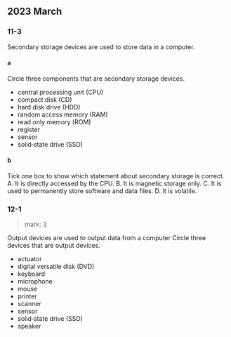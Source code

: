 ## 2023 March
### 11-3
Secondary storage devices are used to store data in a computer.

#### a
Circle three components that are secondary storage devices.
- central processing unit (CPU)
- compact disk (CD)
- hard disk drive (HDD) 
- random access memory (RAM) 
- read only memory (ROM)
- register
- sensor 
- solid‑state drive (SSD)

#### b
Tick one box to show which statement about secondary storage is correct.
A. It is directly accessed by the CPU.
B. It is magnetic storage only.
C. It is used to permanently store software and data files.
D. It is volatile.


### 12-1
> mark: 3

Output devices are used to output data from a computer
Circle three devices that are output devices.

- actuator 
- digital versatile disk (DVD) 
- keyboard
- microphone 
- mouse 
- printer 
- scanner
- sensor 
- solid‑state drive (SSD) 
- speaker